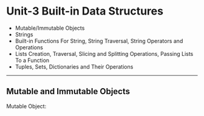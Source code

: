 # Unit-3 Built-in Data Structures

- Mutable/Immutable Objects
- Strings
- Built-in Functions For String, String Traversal, String Operators and Operations
- Lists Creation, Traversal, Slicing and Splitting Operations, Passing Lists To a Function
- Tuples, Sets, Dictionaries and Their Operations

---

## Mutable and Immutable Objects

Mutable Object: 
